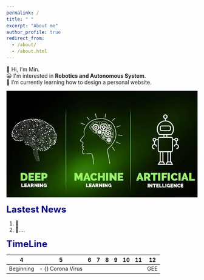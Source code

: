```yaml
---
permalink: /
title: " "
excerpt: "About me"
author_profile: true
redirect_from: 
  - /about/
  - /about.html
---
```


👋 Hi, I'm Min.  
😀 I'm interested in __Robotics and Autonomous System__.  
🌱 I’m currently learning how to design a personal website.  

<img src="/images/about.jpg" alt="AI" title="AI change world!" width="600" >  

<font color=Navy size=5 > <strong> Lastest News </strong> </font>  

1. 🚀  
2. 🌟....  

<font color=Navy size=5 > <strong> TimeLine </strong> </font>  

|   4    |   5    |   6    |   7    |    8   |   9    |   10   |   11   |   12   |
| :----: | :----: | :----: | :----: | :----: | :----: | :----: | :----: | :----: |
| Beginning | - {} Corona Virus   |        |        |        |        |        |        |  GEE   |